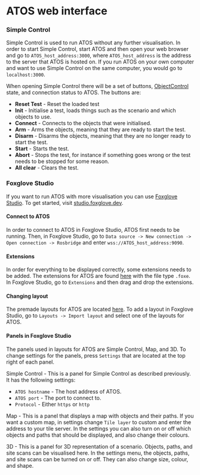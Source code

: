 # ATOS web interface

### Simple Control
Simple Control is used to run ATOS without any further visualisation. In order to start Simple Control, start ATOS and then open your web browser and go to `ATOS_host_address:3000`, where `ATOS_host_address` is the address to the server that ATOS is hosted on. If you run ATOS on your own computer and want to use Simple Control on the same computer, you would go to `localhost:3000`.

When opening Simple Control there will be a set of buttons, [ObjectControl](./modules/ObjectControl/README.md) state, and connection status to ATOS. The buttons are:
- **Reset Test** - Reset the loaded test
- **Init** - Initialise a test, loads things such as the scenario and which objects to use.
- **Connect** - Connects to the objects that were initialised.
- **Arm** - Arms the objects, meaning that they are ready to start the test.
- **Disarm** - Disarms the objects, meaning that they are no longer ready to start the test.
- **Start** - Starts the test.
- **Abort** - Stops the test, for instance if something goes wrong or the test needs to be stopped for some reason.
- **All clear** - Clears the test.


### Foxglove Studio
If you want to run ATOS with more visualisation you can use [Foxglove Studio](https://github.com/foxglove/studio). To get started, visit [studio.foxglove.dev](https://studio.foxglove.dev).

#### Connect to ATOS
In order to connect to ATOS in Foxglove Studio, ATOS first needs to be running. Then, in Foxglove Studio, go to `Data source -> New connection -> Open connection -> Rosbridge` and enter `wss://ATOS_host_address:9090`.

#### Extensions
In order for everything to be displayed correctly, some extensions needs to be added. The extensions for ATOS are found [here](./plugins/foxglove/) with the file type `.foxe`. In Foxglove Studio, go to `Extensions` and then drag and drop the extensions.

#### Changing layout
The premade layouts for ATOS are located [here](./plugins/foxglove/). To add a layout in Foxglove Studio, go to `Layouts -> Import layout` and select one of the layouts for ATOS.

#### Panels in Foxglove Studio
The panels used in layouts for ATOS are Simple Control, Map, and 3D. To change settings for the panels, press `Settings` that are located at the top right of each panel.

Simple Control - This is a panel for Simple Control as described previously. It has the following settings:
- `ATOS hostname` - The host address of ATOS.
- `ATOS port` - The port to connect to.
- `Protocol` - Either `https` or `http`

Map - This is a panel that displays a map with objects and their paths. If you want a custom map, in settings change `Tile layer` to custom and enter the address to your tile server. In the settings you can also turn on or off which objects and paths that should be displayed, and also change their colours.

3D - This is a panel for 3D representation of a scenario. Objects, paths, and site scans can be visualised here. In the settings menu, the objects, paths, and site scans can be turned on or off. They can also change size, colour, and shape.
